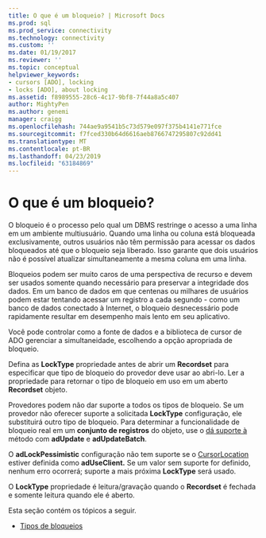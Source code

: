 ```yaml
---
title: O que é um bloqueio? | Microsoft Docs
ms.prod: sql
ms.prod_service: connectivity
ms.technology: connectivity
ms.custom: ''
ms.date: 01/19/2017
ms.reviewer: ''
ms.topic: conceptual
helpviewer_keywords:
- cursors [ADO], locking
- locks [ADO], about locking
ms.assetid: f8989555-28c6-4c17-9bf8-7f44a8a5c407
author: MightyPen
ms.author: genemi
manager: craigg
ms.openlocfilehash: 744ae9a9541b5c73d579e097f375b4141e771fce
ms.sourcegitcommit: f7fced330b64d6616aeb8766747295807c92dd41
ms.translationtype: MT
ms.contentlocale: pt-BR
ms.lasthandoff: 04/23/2019
ms.locfileid: "63184869"
---
```

# <a name="what-is-a-lock"></a>O que é um bloqueio?
O bloqueio é o processo pelo qual um DBMS restringe o acesso a uma linha em um ambiente multiusuário. Quando uma linha ou coluna está bloqueada exclusivamente, outros usuários não têm permissão para acessar os dados bloqueados até que o bloqueio seja liberado. Isso garante que dois usuários não é possível atualizar simultaneamente a mesma coluna em uma linha.  
  
 Bloqueios podem ser muito caros de uma perspectiva de recurso e devem ser usados somente quando necessário para preservar a integridade dos dados. Em um banco de dados em que centenas ou milhares de usuários podem estar tentando acessar um registro a cada segundo - como um banco de dados conectado à Internet, o bloqueio desnecessário pode rapidamente resultar em desempenho mais lento em seu aplicativo.  
  
 Você pode controlar como a fonte de dados e a biblioteca de cursor de ADO gerenciar a simultaneidade, escolhendo a opção apropriada de bloqueio.  
  
 Defina as **LockType** propriedade antes de abrir um **Recordset** para especificar que tipo de bloqueio do provedor deve usar ao abri-lo. Ler a propriedade para retornar o tipo de bloqueio em uso em um aberto **Recordset** objeto.  
  
 Provedores podem não dar suporte a todos os tipos de bloqueio. Se um provedor não oferecer suporte a solicitada **LockType** configuração, ele substituirá outro tipo de bloqueio. Para determinar a funcionalidade de bloqueio real em um **conjunto de registros** do objeto, use o [dá suporte à](../../../ado/reference/ado-api/supports-method.md) método com **adUpdate** e **adUpdateBatch**.  
  
 O **adLockPessimistic** configuração não tem suporte se o [CursorLocation](../../../ado/reference/ado-api/cursorlocation-property-ado.md) estiver definida como **adUseClient.** Se um valor sem suporte for definido, nenhum erro ocorrerá; suporte a mais próxima **LockType** será usado.  
  
 O **LockType** propriedade é leitura/gravação quando o **Recordset** é fechada e somente leitura quando ele é aberto.  
  
 Esta seção contém os tópicos a seguir.  
  
-   [Tipos de bloqueios](../../../ado/guide/data/types-of-locks.md)
